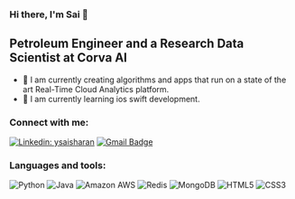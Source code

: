 ### Hi there, I'm Sai 👋

## Petroleum Engineer and a Research Data Scientist at Corva AI
- 🔭 I am currently creating algorithms and apps that run on a state of the art Real-Time Cloud Analytics platform.
- 🌱 I am currently learning ios swift development.

### Connect with me:
[![Linkedin: ysaisharan](https://img.shields.io/badge/-ysaisharan-blue?style=flat&logo=Linkedin&logoColor=white&link=https://www.linkedin.com/in/ysaisharan/)](https://www.linkedin.com/in/ysaisharan/)
[![Gmail Badge](https://img.shields.io/badge/-sai1494@gmail.com-c14438?style=flat&logo=Gmail&logoColor=white&link=mailto:sai1494@gmail.com)](mailto:sai1494@gmail.com)

### Languages and tools:
![Python](https://img.shields.io/badge/-Python-black?style=flat&logo=Python)
![Java](https://img.shields.io/badge/-java-E34A86?style=flat&logo=java)
![Amazon AWS](https://img.shields.io/badge/Amazon%20AWS-orange?style=flat&logo=amazon-aws)
![Redis](https://img.shields.io/badge/-Redis-black?style=flat&logo=Redis)
![MongoDB](https://img.shields.io/badge/-MongoDB-black?style=flat&logo=mongodb)
![HTML5](https://img.shields.io/badge/-HTML5-E34F26?style=flat&logo=html5&logoColor=white)
![CSS3](https://img.shields.io/badge/-CSS3-1572B6?style=flat&logo=css3)


<!-- <br />
<br />
<img align="left" alt="Github Stats" src="https://github-readme-stats.vercel.app/api?username=saiyalamarty&show_icons=true&hide_border=true&count_private=true" /> -->

<!--
**saiyalamarty/saiyalamarty** is a ✨ _special_ ✨ repository because its `README.md` (this file) appears on your GitHub profile.

Here are some ideas to get you started:

- 🔭 I’m currently working on ...
- 🌱 I’m currently learning ...
- 👯 I’m looking to collaborate on ...
- 🤔 I’m looking for help with ...
- 💬 Ask me about ...
- 📫 How to reach me: ...
- 😄 Pronouns: ...
- ⚡ Fun fact: ...
-->
